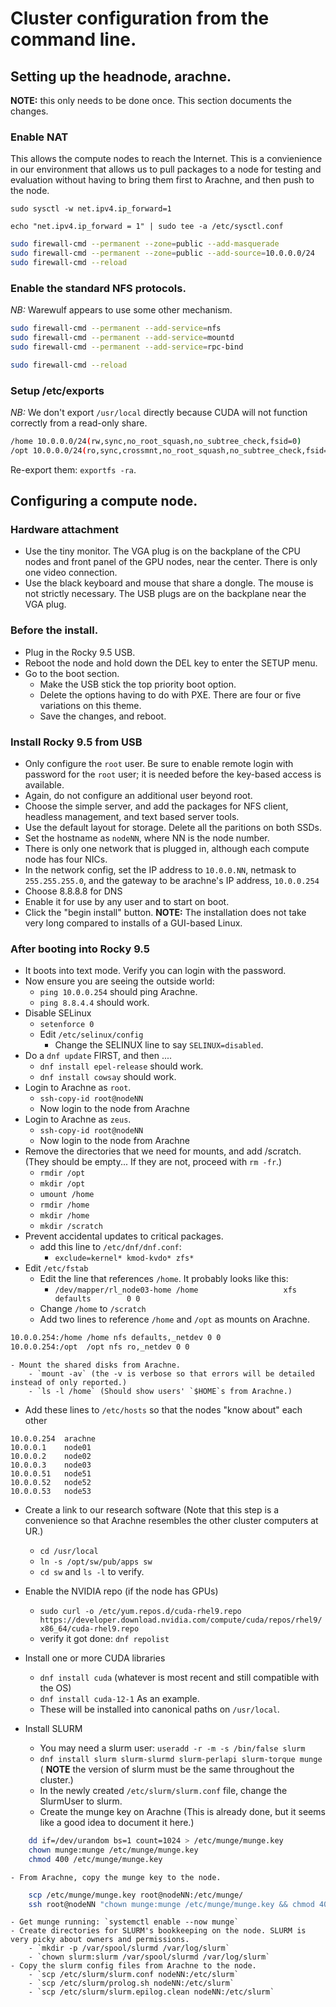 # Cluster configuration from the command line.

## Setting up the headnode, arachne.

**NOTE:** this only needs to be done once. This section documents the changes.


### Enable NAT

This allows the compute nodes to reach the Internet. This is a convienience in 
our environment that allows us to pull packages to a node for testing and evaluation
without having to bring them first to Arachne, and then push to the node.

`sudo sysctl -w net.ipv4.ip_forward=1`

`echo "net.ipv4.ip_forward = 1" | sudo tee -a /etc/sysctl.conf`

```bash
sudo firewall-cmd --permanent --zone=public --add-masquerade
sudo firewall-cmd --permanent --zone=public --add-source=10.0.0.0/24
sudo firewall-cmd --reload
```

### Enable the standard NFS protocols.

*NB:* Warewulf appears to use some other mechanism.

```bash
sudo firewall-cmd --permanent --add-service=nfs
sudo firewall-cmd --permanent --add-service=mountd
sudo firewall-cmd --permanent --add-service=rpc-bind

sudo firewall-cmd --reload
```

### Setup /etc/exports

*NB:* We don't export `/usr/local` directly because CUDA will not function
correctly from a read-only share.

```bash
/home 10.0.0.0/24(rw,sync,no_root_squash,no_subtree_check,fsid=0)
/opt 10.0.0.0/24(ro,sync,crossmnt,no_root_squash,no_subtree_check,fsid=1)
```

Re-export them: `exportfs -ra`.

## Configuring a compute node.

### Hardware attachment

- Use the tiny monitor. The VGA plug is on the backplane of the CPU nodes and front panel of the GPU nodes, near the center. There is only one video connection. 
- Use the black keyboard and mouse that share a dongle. The mouse is not strictly necessary. The USB plugs are on the backplane near the VGA plug.

### Before the install.

- Plug in the Rocky 9.5 USB.
- Reboot the node and hold down the DEL key to enter the SETUP menu.
- Go to the boot section. 
    - Make the USB stick the top priority boot option.
    - Delete the options having to do with PXE. There are four or five variations on this theme.
    - Save the changes, and reboot.

### Install Rocky 9.5 from USB

- Only configure the `root` user. Be sure to enable remote login with password for the `root` user; it is needed before the key-based access is available.
- Again, do not configure an additional user beyond root.
- Choose the simple server, and add the packages for NFS client, headless management, and text based server tools. 
- Use the default layout for storage. Delete all the paritions on both SSDs.
- Set the hostname as `nodeNN`, where NN is the node number.
- There is only one network that is plugged in, although each compute node has four NICs.
- In the network config, set the IP address to `10.0.0.NN`, netmask to `255.255.255.0`, and the gateway to be arachne's IP address, `10.0.0.254`
- Choose 8.8.8.8 for DNS
- Enable it for use by any user and to start on boot. 
- Click the "begin install" button. **NOTE:** The installation does not take very long compared to installs of a GUI-based Linux.

### After booting into Rocky 9.5

- It boots into text mode. Verify you can login with the password.
- Now ensure you are seeing the outside world: 
    - `ping 10.0.0.254` should ping Arachne.
    - `ping 8.8.4.4` should work.
- Disable SELinux
    - `setenforce 0`
    - Edit `/etc/selinux/config`
        - Change the SELINUX line to say `SELINUX=disabled`.
- Do a `dnf update` FIRST, and then ....
    - `dnf install epel-release` should work.
    - `dnf install cowsay` should work.
- Login to Arachne as `root`. 
    - `ssh-copy-id root@nodeNN`
    - Now login to the node from Arachne
- Login to Arachne as `zeus`.
    - `ssh-copy-id root@nodeNN`
    - Now login to the node from Arachne
- Remove the directories that we need for mounts, and add /scratch. (They should be empty... If they are not, proceed with `rm -fr`.)
    - `rmdir /opt`
    - `mkdir /opt`
    - `umount /home`
    - `rmdir /home`
    - `mkdir /home`
    - `mkdir /scratch`
- Prevent accidental updates to critical packages.
    - add this line to `/etc/dnf/dnf.conf`:
        - `exclude=kernel* kmod-kvdo* zfs*`
- Edit `/etc/fstab`
    - Edit the line that references `/home`. It probably looks like this:
        - `/dev/mapper/rl_node03-home /home                   xfs     defaults        0 0`
    - Change `/home` to `/scratch`
    - Add two lines to reference `/home` and `/opt` as mounts on Arachne.
```bash
10.0.0.254:/home /home nfs defaults,_netdev 0 0
10.0.0.254:/opt  /opt nfs ro,_netdev 0 0
```
    - Mount the shared disks from Arachne.
        - `mount -av` (the -v is verbose so that errors will be detailed instead of only reported.)
        - `ls -l /home` (Should show users' `$HOME`s from Arachne.)
- Add these lines to `/etc/hosts` so that the nodes "know about" each other
```
10.0.0.254  arachne
10.0.0.1    node01
10.0.0.2    node02
10.0.0.3    node03
10.0.0.51   node51
10.0.0.52   node52
10.0.0.53   node53
```
- Create a link to our research software (Note that this step is a convenience so that Arachne resembles the other cluster computers at UR.) 
    - `cd /usr/local`
    - `ln -s /opt/sw/pub/apps sw`
    - `cd sw` and `ls -l` to verify.
- Enable the NVIDIA repo (if the node has GPUs)
    - `sudo curl -o /etc/yum.repos.d/cuda-rhel9.repo https://developer.download.nvidia.com/compute/cuda/repos/rhel9/x86_64/cuda-rhel9.repo`
    - verify it got done: `dnf repolist`
- Install one or more CUDA libraries
    - `dnf install cuda` (whatever is most recent and still compatible with the OS)
    - `dnf install cuda-12-1` As an example.
    - These will be installed into canonical paths on `/usr/local`.

- Install SLURM
    - You may need a slurm user: `useradd -r -m -s /bin/false slurm`    
    - `dnf install slurm slurm-slurmd slurm-perlapi slurm-torque munge`  ( **NOTE** the version of slurm must be the same throughout the cluster.)
    - In the newly created `/etc/slurm/slurm.conf` file, change the SlurmUser to slurm.
    - Create the munge key on Arachne (This is already done, but it seems like a good idea to document it here.) 
```bash
    dd if=/dev/urandom bs=1 count=1024 > /etc/munge/munge.key
    chown munge:munge /etc/munge/munge.key
    chmod 400 /etc/munge/munge.key
```
    - From Arachne, copy the munge key to the node.
```bash
    scp /etc/munge/munge.key root@nodeNN:/etc/munge/
    ssh root@nodeNN "chown munge:munge /etc/munge/munge.key && chmod 400 /etc/munge/munge.key"
```
    - Get munge running: `systemctl enable --now munge`
    - Create directories for SLURM's bookkeeping on the node. SLURM is very picky about owners and permissions.
        - `mkdir -p /var/spool/slurmd /var/log/slurm`
        - `chown slurm:slurm /var/spool/slurmd /var/log/slurm`
    - Copy the slurm config files from Arachne to the node.
        - `scp /etc/slurm/slurm.conf nodeNN:/etc/slurm`
        - `scp /etc/slurm/prolog.sh nodeNN:/etc/slurm`
        - `scp /etc/slurm/slurm.epilog.clean nodeNN:/etc/slurm`
